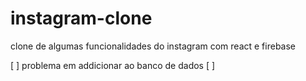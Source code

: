 # instagram-clone
clone de algumas funcionalidades do instagram com react e firebase


 [ ] problema em addicionar ao banco de dados
 [ ]